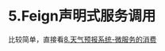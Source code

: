 # 5.Feign声明式服务调用

比较简单，直接看[8.天气预报系统-微服务的消费](https://github.com/sunweiguo/swgBook/blob/master/spring-cloud-weather-action/08/8.%E5%A4%A9%E6%B0%94%E9%A2%84%E6%8A%A5%E7%B3%BB%E7%BB%9F-%E5%BE%AE%E6%9C%8D%E5%8A%A1%E7%9A%84%E6%B6%88%E8%B4%B9.md)